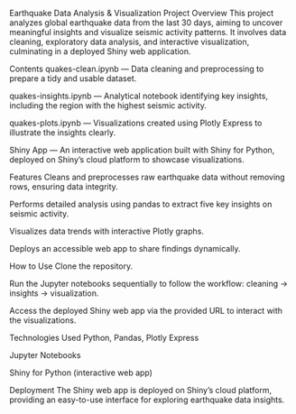 Earthquake Data Analysis & Visualization
Project Overview
This project analyzes global earthquake data from the last 30 days, aiming to uncover meaningful insights and visualize seismic activity patterns. It involves data cleaning, exploratory data analysis, and interactive visualization, culminating in a deployed Shiny web application.

Contents
quakes-clean.ipynb — Data cleaning and preprocessing to prepare a tidy and usable dataset.

quakes-insights.ipynb — Analytical notebook identifying key insights, including the region with the highest seismic activity.

quakes-plots.ipynb — Visualizations created using Plotly Express to illustrate the insights clearly.

Shiny App — An interactive web application built with Shiny for Python, deployed on Shiny’s cloud platform to showcase visualizations.

Features
Cleans and preprocesses raw earthquake data without removing rows, ensuring data integrity.

Performs detailed analysis using pandas to extract five key insights on seismic activity.

Visualizes data trends with interactive Plotly graphs.

Deploys an accessible web app to share findings dynamically.

How to Use
Clone the repository.

Run the Jupyter notebooks sequentially to follow the workflow: cleaning → insights → visualization.

Access the deployed Shiny web app via the provided URL to interact with the visualizations.

Technologies Used
Python, Pandas, Plotly Express

Jupyter Notebooks

Shiny for Python (interactive web app)

Deployment
The Shiny web app is deployed on Shiny’s cloud platform, providing an easy-to-use interface for exploring earthquake data insights.

